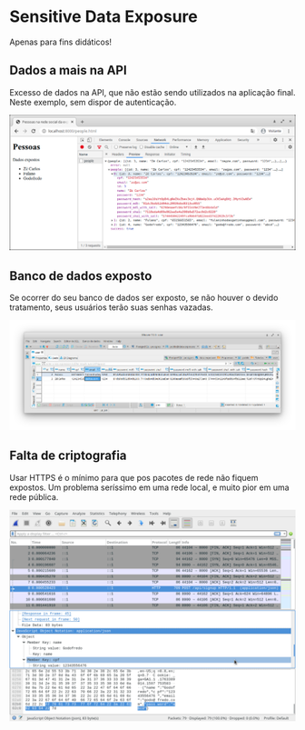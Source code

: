 # Sensitive Data Exposure

Apenas para fins didáticos!

## Dados a mais na API

Excesso de dados na API, que não estão sendo utilizados na aplicação final. Neste exemplo, sem dispor de autenticação.

![Chrome DevTools Network](/images/network.png)

## Banco de dados exposto

Se ocorrer do seu banco de dados ser exposto, se não houver o devido tratamento, seus usuários terão suas senhas vazadas.

![Visualizando dados usando DBeaver](/images/database.png)


## Falta de criptografia

Usar HTTPS é o mínimo para que pos pacotes de rede não fiquem expostos. Um problema seríssimo em uma rede local, e muito pior em uma rede pública.

![Inspeção de pacotes de rede com Wireshark](/images/wireshark.png)

